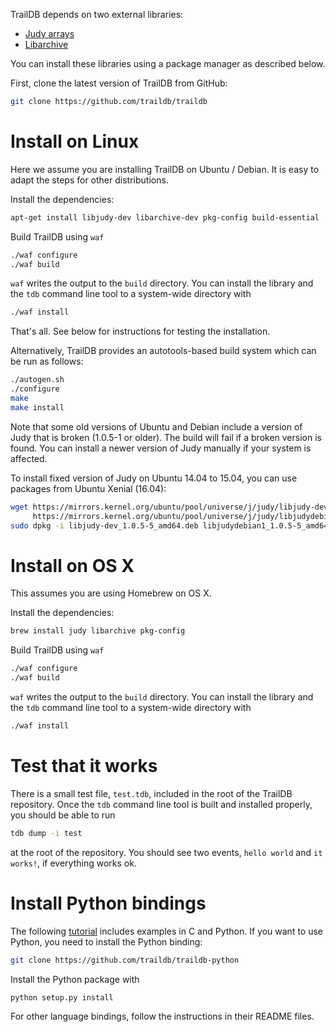 
TrailDB depends on two external libraries:

 - [Judy arrays](http://judy.sourceforge.net)
 - [Libarchive](http://www.libarchive.org)

You can install these libraries using a package manager as described below.

First, clone the latest version of TrailDB from GitHub:
```sh
git clone https://github.com/traildb/traildb
```

# Install on Linux

Here we assume you are installing TrailDB on Ubuntu / Debian. It is easy
to adapt the steps for other distributions.

Install the dependencies:
```sh
apt-get install libjudy-dev libarchive-dev pkg-config build-essential
```

Build TrailDB using `waf`
```sh
./waf configure
./waf build
```

`waf` writes the output to the `build` directory. You can install the
library and the `tdb` command line tool to a system-wide directory with
```sh
./waf install
```

That's all. See below for instructions for testing the installation.

Alternatively, TrailDB provides an autotools-based build system which
can be run as follows:
```sh
./autogen.sh
./configure
make
make install
```

Note that some old versions of Ubuntu and Debian include a version of
Judy that is broken (1.0.5-1 or older). The build will fail if a broken
version is found. You can install a newer version of Judy manually if
your system is affected.

To install fixed version of Judy on Ubuntu 14.04 to 15.04, you can use packages from Ubuntu Xenial (16.04):
```sh
wget https://mirrors.kernel.org/ubuntu/pool/universe/j/judy/libjudy-dev_1.0.5-5_amd64.deb \
	 https://mirrors.kernel.org/ubuntu/pool/universe/j/judy/libjudydebian1_1.0.5-5_amd64.deb
sudo dpkg -i libjudy-dev_1.0.5-5_amd64.deb libjudydebian1_1.0.5-5_amd64.deb
```

# Install on OS X

This assumes you are using Homebrew on OS X.

Install the dependencies:

```sh
brew install judy libarchive pkg-config
```

Build TrailDB using `waf`
```sh
./waf configure
./waf build
```

`waf` writes the output to the `build` directory. You can install the
library and the `tdb` command line tool to a system-wide directory with
```sh
./waf install
```

# Test that it works

There is a small test file, `test.tdb`, included in the root of
the TrailDB repository. Once the `tdb` command line tool is built and
installed properly, you should be able to run

```sh
tdb dump -i test
```
at the root of the repository. You should see two events, `hello world`
and `it works!`, if everything works ok.

# Install Python bindings

The following [tutorial](tutorial) includes examples in C and Python. If
you want to use Python, you need to install the Python binding:

```sh
git clone https://github.com/traildb/traildb-python
```

Install the Python package with

```sh
python setup.py install
```

For other language bindings, follow the instructions in their README files.
